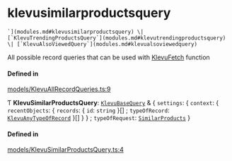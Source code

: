 # klevusimilarproductsquery
    `](modules.md#klevusimilarproductsquery) \| [`KlevuTrendingProductsQuery`](modules.md#klevutrendingproductsquery) \| [`KlevuAlsoViewedQuery`](modules.md#klevualsoviewedquery)

All possible record queries that can be used with [KlevuFetch](modules.md#klevufetch) function

#### Defined in

[models/KlevuAllRecordQueries.ts:9](https://github.com/klevultd/frontend-sdk/blob/f14d7e9/packages/klevu-core/src/models/KlevuAllRecordQueries.ts#L9)



Ƭ **KlevuSimilarProductsQuery**: [`KlevuBaseQuery`](modules.md#klevubasequery) & { `settings`: { `context`: { `recentObjects`: { `records`: { `id`: `string`  }[] ; `typeOfRecord`: [`KlevuAnyTypeOfRecord`](modules.md#klevuanytypeofrecord)  }[]  }  } ; `typeOfRequest`: [`SimilarProducts`](enums/KlevuTypeOfRequest.md#similarproducts)  }

#### Defined in

[models/KlevuSimilarProductsQuery.ts:4](https://github.com/klevultd/frontend-sdk/blob/f14d7e9/packages/klevu-core/src/models/KlevuSimilarProductsQuery.ts#L4)

